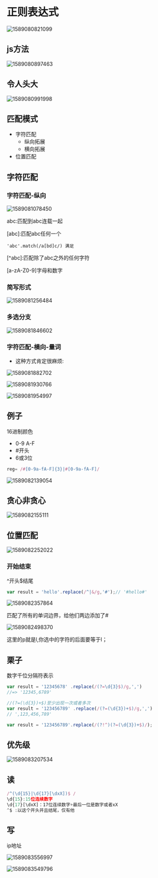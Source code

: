 # 正则表达式

![1589080821099](../../.vuepress/public/assets/img/1589080821099.png)

## js方法

![1589080897463](../../.vuepress/public/assets/img/1589080897463.png)

## 令人头大

![1589080991998](../../.vuepress/public/assets/img/1589080991998.png)

## 匹配模式

- 字符匹配
  - 纵向拓展
  - 横向拓展
- 位置匹配

## 字符匹配

### 字符匹配-纵向

![1589081078450](../../.vuepress/public/assets/img/1589081078450.png)

abc:匹配到abc连载一起

\[abc]:匹配abc任何一个

```
'abc'.match(/a[bd]c/) 满足
```

\[^abc]:匹配除了abc之外的任何字符

[a-zA-Z0-9]字母和数字

### 简写形式

![1589081256484](../../.vuepress/public/assets/img/1589081256484.png)

### 多选分支

![1589081846602](../../.vuepress/public/assets/img/1589081846602.png)

### 字符匹配-横向-量词

- 这种方式肯定很麻烦:

![1589081882702](../../.vuepress/public/assets/img/1589081882702.png)

![1589081930766](../../.vuepress/public/assets/img/1589081930766.png)

![1589081954997](../../.vuepress/public/assets/img/1589081954997.png)

## 例子

16进制颜色

- 0-9 A-F
- #开头
- 6或3位

```js
reg= /#[0-9a-fA-F]{3}|#[0-9a-fA-F]/
```

![1589082139054](../../.vuepress/public/assets/img/1589082139054.png)

## 贪心非贪心

![1589082155111](../../.vuepress/public/assets/img/1589082155111.png)

## 位置匹配

![1589082252022](../../.vuepress/public/assets/img/1589082252022.png)

### 开始结束

^开头$结尾

```js
var result = 'hello'.replace(/^|&/g,'#');// '#hello#'
```

![1589082357864](../../.vuepress/public/assets/img/1589082357864.png)

匹配了所有的单词边界，给他们两边添加了#

![1589082498370](../../.vuepress/public/assets/img/1589082498370.png)

这里的p就是l,你选中的字符的后面要等于l；

## 栗子

数字千位分隔符表示

```js
var result = '12345678' .replace(/(?=\d{3}$)/g,',')
//=> '12345,6789'

//(?=(\d{3})+$)至少出现一次或者多次
var result = '123456789' .replace(/(?=(\d{3})+$)/g,',')
// ',123,456,789'

var result = '123456789'.replace(/(?!^)(?=(\d{3})+$)/);

```

## 优先级

![1589083207534](../../.vuepress/public/assets/img/1589083207534.png)

## 读

```js
/^(\d{15}|\d{17}[\dxX])$ /
\d{15}:15位连续数字
\d{17}[\dxX]：17位连续数字+最后一位是数字或者xX
^$ :以这个开头并且结尾，仅有他
```

## 写

ip地址

![1589083556997](../../.vuepress/public/assets/img/1589083556997.png)

![1589083549796](../../.vuepress/public/assets/img/1589083549796.png)

 